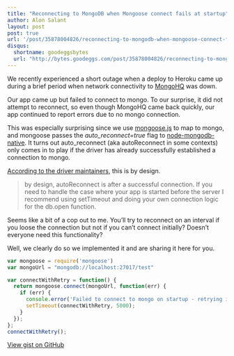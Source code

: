 ```yaml
---
title: "Reconnecting to MongoDB when Mongoose connect fails at startup"
author: Alon Salant
layout: post
post: true
url: '/post/35878004826/reconnecting-to-mongodb-when-mongoose-connect-fails-at'
disqus:
  shortname: goodeggsbytes
  url: "http://bytes.goodeggs.com/post/35878004826/reconnecting-to-mongodb-when-mongoose-connect-fails-at"
---
```


We recently experienced a short outage when a deploy to Heroku came up during a brief period when network connectivity to [MongoHQ](https://www.mongohq.com) was down.

Our app came up but failed to connect to mongo. To our surprise, it did not attempt to reconnect, so even though MongoHQ came back quickly, our app continued to report errors<!-- more --> due to no mongo connection.

This was especially surprising since we use [mongoose.js](http://mongoosejs.com/) to map to mongo, and mongoose passes the <em>auto_reconnect=true</em> flag to [node-mongodb-native](https://github.com/mongodb/node-mongodb-native). It turns out auto_reconnect (aka autoReconnect in some contexts) only comes in to play if the driver has already successfully established a connection to mongo.

<p><a href="https://github.com/mongodb/node-mongodb-native/issues/655">According to the driver maintainers</a>, this is by design.</p>
<blockquote>
<p><span>by design, autoReconnect is after a successful connection. If you need to handle the case where your app is started before the server I recommend using setTimeout and doing your own connection logic for the db.open function.</span></p>
</blockquote>
<p><span>Seems like a bit of a cop out to me. You&#8217;ll try to reconnect on an interval if you loose the connection but not if you can&#8217;t connect initially? Doesn&#8217;t everyone need this functionality?</span></p>
<p>Well, we clearly do so we implemented it and are sharing it here for you.</p>

``` js
var mongoose = require('mongoose')
var mongoUrl = "mongodb://localhost:27017/test"

var connectWithRetry = function() {
  return mongoose.connect(mongoUrl, function(err) {
    if (err) {
      console.error('Failed to connect to mongo on startup - retrying in 5 sec', err);
      setTimeout(connectWithRetry, 5000);
    }
  });
};
connectWithRetry();
```
<p class="gist"><a href="http://gist.github.com/4092454">View gist on GitHub</a></p>
